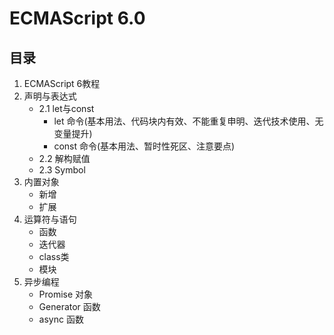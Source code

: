 # ECMAScript 6.0

## 目录

1. ECMAScript 6教程
2. 声明与表达式
    - 2.1 let与const
        - let 命令(基本用法、代码块内有效、不能重复申明、迭代技术使用、无变量提升)
        - const 命令(基本用法、暂时性死区、注意要点)
    - 2.2 解构赋值
    - 2.3 Symbol
3. 内置对象
    - 新增
    - 扩展
4. 运算符与语句
    - 函数
    - 迭代器
    - class类
    - 模块
5. 异步编程
    - Promise 对象
    - Generator 函数
    - async 函数
